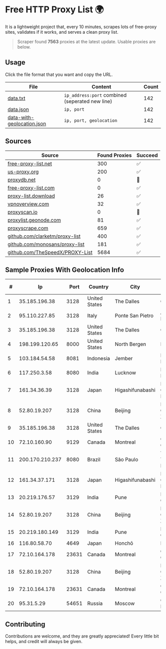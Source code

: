 
# Free HTTP Proxy List 🌍

It is a lightweight project that, every 10 minutes, scrapes lots of free-proxy sites, validates if it works, and serves a clean proxy list.


> Scraper found **7563** proxies at the latest update. Usable proxies are below.

## Usage

Click the file format that you want and copy the URL.


|File|Content|Count|
|----|-------|-----|
|[data.txt](https://raw.githubusercontent.com/themiralay/Proxy-List-World/master/data.txt)|`ip_address:port` combined (seperated new line)|142|
|[data.json](https://raw.githubusercontent.com/themiralay/Proxy-List-World/master/data.json)|`ip, port`|142|
|[data-with-geolocation.json](https://raw.githubusercontent.com/themiralay/Proxy-List-World/master/data-with-geolocation.json)|`ip, port, geolocation`|142|

## Sources

|Source|Found Proxies|Succeed|
|------|-------------|-------|
|[free-proxy-list.net](https://free-proxy-list.net)|300|✅|
|[us-proxy.org](https://www.us-proxy.org)|200|✅|
|[proxydb.net](http://proxydb.net)|0|🚫|
|[free-proxy-list.com](https://free-proxy-list.com/?page=&port=&type%5B%5D=http&type%5B%5D=https&up_time=0&search=Search)|0|✅|
|[proxy-list.download](https://www.proxy-list.download/HTTP)|26|✅|
|[vpnoverview.com](https://vpnoverview.com/privacy/anonymous-browsing/free-proxy-servers)|32|✅|
|[proxyscan.io](https://www.proxyscan.io)|0|🚫|
|[proxylist.geonode.com](https://proxylist.geonode.com/api/proxy-list?limit=300&page=1&sort_by=lastChecked&sort_type=desc&protocols=http,https)|81|✅|
|[proxyscrape.com](https://api.proxyscrape.com/v2/?request=displayproxies&protocol=http&timeout=10000&country=all&ssl=all&anonymity=all)|659|✅|
|[github.com/clarketm/proxy-list](https://raw.githubusercontent.com/clarketm/proxy-list/master/proxy-list-raw.txt)|400|✅|
|[github.com/monosans/proxy-list](https://raw.githubusercontent.com/monosans/proxy-list/main/proxies/http.txt)|181|✅|
|[github.com/TheSpeedX/PROXY-List](https://raw.githubusercontent.com/TheSpeedX/PROXY-List/master/http.txt)|5684|✅|


## Sample Proxies With Geolocation Info

|#|Ip|Port|Country|City|Internet Service Provider|
|-|--|----|-------|----|-------------------------|
|1|35.185.196.38|3128|United States|The Dalles|Google LLC|
|2|95.110.227.85|3128|Italy|Ponte San Pietro|Aruba S.p.A. Network|
|3|35.185.196.38|3128|United States|The Dalles|Google LLC|
|4|198.199.120.65|8000|United States|North Bergen|DigitalOcean, LLC|
|5|103.184.54.58|8081|Indonesia|Jember|PT Proxi Jaringan Nusantara|
|6|117.250.3.58|8080|India|Lucknow|Bharat Sanchar Nigam Ltd|
|7|161.34.36.39|3128|Japan|Higashifunabashi|NTT PC Communications, Inc.|
|8|52.80.19.207|3128|China|Beijing|Beijing Guanghuan Xinwang Digital|
|9|35.185.196.38|3128|United States|The Dalles|Google LLC|
|10|72.10.160.90|9129|Canada|Montreal|GloboTech Communications|
|11|200.170.210.237|8080|Brazil|São Paulo|Telium Telecomunicações Ltda|
|12|161.34.37.171|3128|Japan|Higashifunabashi|NTT PC Communications, Inc.|
|13|20.219.176.57|3129|India|Pune|Microsoft Corporation|
|14|52.80.19.207|3128|China|Beijing|Beijing Guanghuan Xinwang Digital|
|15|20.219.180.149|3129|India|Pune|Microsoft Corporation|
|16|116.80.58.70|4649|Japan|Honchō|InfoSphere|
|17|72.10.164.178|23631|Canada|Montreal|GloboTech Communications|
|18|52.80.19.207|3128|China|Beijing|Beijing Guanghuan Xinwang Digital|
|19|72.10.164.178|23631|Canada|Montreal|GloboTech Communications|
|20|95.31.5.29|54651|Russia|Moscow|CORBINA-BROADBAND|



## Contributing

Contributions are welcome, and they are greatly appreciated! Every
little bit helps, and credit will always be given.

